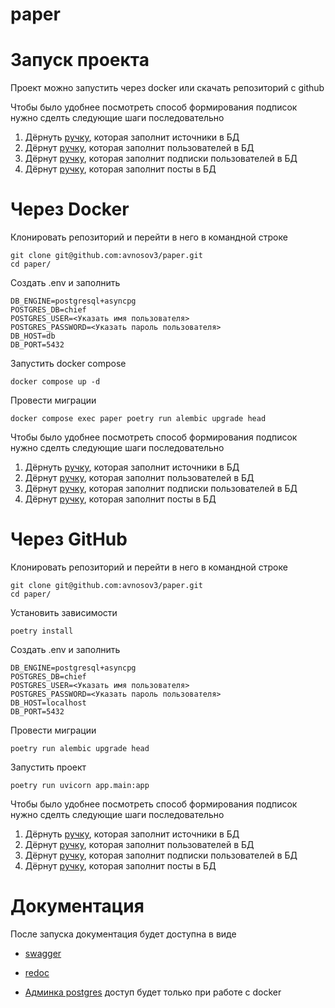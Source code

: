 # paper

# Запуск проекта

Проект можно запустить через docker или скачать репозиторий с github

Чтобы было удобнее посмотреть способ формирования подписок нужно сделть следующие шаги последовательно

1. Дёрнуть [ручку](http://127.0.0.1:8000/api/v1/auto/fill-source), которая заполнит источники в БД
2. Дёрнут [ручку](http://127.0.0.1:8000/api/v1/auto/fill-user), которая заполнит пользователей в БД
3. Дёрнут [ручку](http://127.0.0.1:8000/api/v1/auto/fill-subscriptions), которая заполнит подписки пользователей в БД
4. Дёрнут [ручку](http://127.0.0.1:8000/api/v1/auto/fill-posts), которая заполнит посты в БД

# Через Docker

Клонировать репозиторий и перейти в него в командной строке

```
git clone git@github.com:avnosov3/paper.git
cd paper/
```

Создать .env и заполнить

```
DB_ENGINE=postgresql+asyncpg
POSTGRES_DB=chief
POSTGRES_USER=<Указать имя пользователя>
POSTGRES_PASSWORD=<Указать пароль пользователя>
DB_HOST=db
DB_PORT=5432
```

Запустить docker compose

```
docker compose up -d
```

Провести миграции

```
docker compose exec paper poetry run alembic upgrade head
```


Чтобы было удобнее посмотреть способ формирования подписок нужно сделть следующие шаги последовательно

1. Дёрнуть [ручку](http://127.0.0.1:8000/api/v1/auto/fill-source), которая заполнит источники в БД
2. Дёрнут [ручку](http://127.0.0.1:8000/api/v1/auto/fill-user), которая заполнит пользователей в БД
3. Дёрнут [ручку](http://127.0.0.1:8000/api/v1/auto/fill-subscriptions), которая заполнит подписки пользователей в БД
4. Дёрнут [ручку](http://127.0.0.1:8000/api/v1/auto/fill-posts), которая заполнит посты в БД

# Через GitHub


Клонировать репозиторий и перейти в него в командной строке

```
git clone git@github.com:avnosov3/paper.git
cd paper/
```

Установить зависимости

```
poetry install
```

Создать .env и заполнить

```
DB_ENGINE=postgresql+asyncpg
POSTGRES_DB=chief
POSTGRES_USER=<Указать имя пользователя>
POSTGRES_PASSWORD=<Указать пароль пользователя>
DB_HOST=localhost
DB_PORT=5432
```

Провести миграции
```
poetry run alembic upgrade head
```

Запустить проект

```
poetry run uvicorn app.main:app
```

Чтобы было удобнее посмотреть способ формирования подписок нужно сделть следующие шаги последовательно

1. Дёрнуть [ручку](http://127.0.0.1:8000/api/v1/auto/fill-source), которая заполнит источники в БД
2. Дёрнут [ручку](http://127.0.0.1:8000/api/v1/auto/fill-user), которая заполнит пользователей в БД
3. Дёрнут [ручку](http://127.0.0.1:8000/api/v1/auto/fill-subscriptions), которая заполнит подписки пользователей в БД
4. Дёрнут [ручку](http://127.0.0.1:8000/api/v1/auto/fill-posts), которая заполнит посты в БД

# Документация

После запуска документация будет доступна в виде
* [swagger](http://127.0.0.1:8000/docs/)
* [redoc](http://127.0.0.1:8000/redoc/)

* [Админка postgres](http://127.0.0.1:8080/) доступ будет только при работе с docker